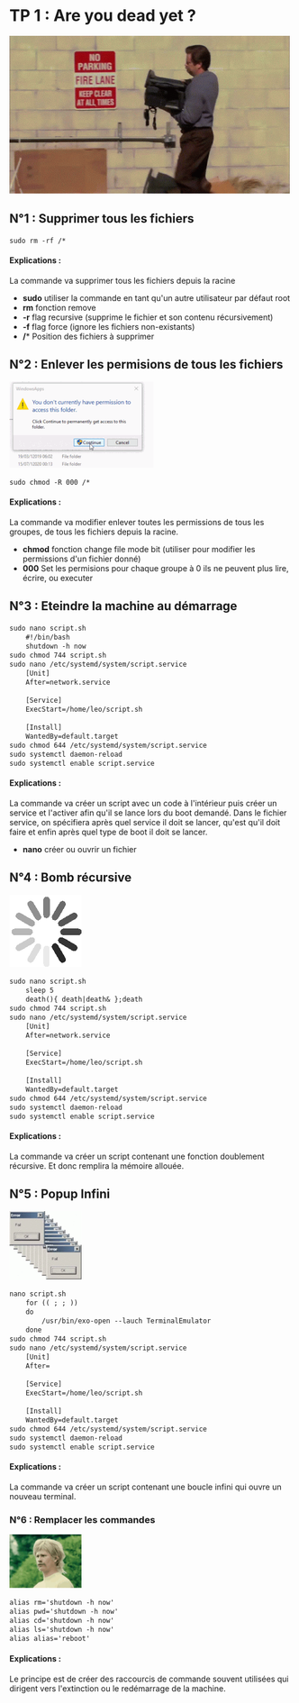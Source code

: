 # TP 1 : Are you dead yet ?

![TRASH](./Pictures/Computerintrash.gif)

## N°1 : Supprimer tous les fichiers

```
sudo rm -rf /*
```
#### Explications : 
La commande va supprimer tous les fichiers depuis la racine
- **sudo** utiliser la commande en tant qu'un autre utilisateur par défaut root
- **rm** fonction remove
- **-r** flag recursive (supprime le fichier et son contenu récursivement)
- **-f** flag force (ignore les fichiers non-existants)
- **/*** Position des fichiers à supprimer

## N°2 : Enlever les permisions de tous les fichiers
![](./Pictures/access-denied_resize.gif)

```
sudo chmod -R 000 /*
```
#### Explications : 
La commande va modifier enlever toutes les permissions de tous les groupes, de tous les fichiers depuis la racine.
- **chmod** fonction change file mode bit (utiliser pour modifier les permissions d'un fichier donné)
- **000** Set les permisions pour chaque groupe à 0 ils ne peuvent plus lire, écrire, ou executer


## N°3 : Eteindre la machine au démarrage
```
sudo nano script.sh
	#!/bin/bash
	shutdown -h now
sudo chmod 744 script.sh
sudo nano /etc/systemd/system/script.service
	[Unit]
	After=network.service
	
	[Service]
	ExecStart=/home/leo/script.sh
	
	[Install]
	WantedBy=default.target
sudo chmod 644 /etc/systemd/system/script.service
sudo systemctl daemon-reload
sudo systemctl enable script.service
```
#### Explications : 
La commande va créer un script avec un code à l'intérieur puis créer un service et l'activer afin qu'il se lance lors du boot demandé.
Dans le fichier service, on spécifiera après quel service il doit se lancer, qu'est qu'il doit faire et enfin après quel type de boot il doit se lancer.
- **nano** créer ou ouvrir un fichier


## N°4 : Bomb récursive
![](./Pictures/loading_resize.gif)

```
sudo nano script.sh
	sleep 5
	death(){ death|death& };death
sudo chmod 744 script.sh
sudo nano /etc/systemd/system/script.service
	[Unit]
	After=network.service
	
	[Service]
	ExecStart=/home/leo/script.sh
	
	[Install]
	WantedBy=default.target
sudo chmod 644 /etc/systemd/system/script.service
sudo systemctl daemon-reload
sudo systemctl enable script.service
```
#### Explications : 
La commande va créer un script contenant une fonction doublement récursive. Et donc remplira la mémoire allouée.



## N°5 : Popup Infini
![](./Pictures/error_resize.gif)
```
nano script.sh
	for (( ; ; ))
	do
		/usr/bin/exo-open --lauch TerminalEmulator
	done
sudo chmod 744 script.sh
sudo nano /etc/systemd/system/script.service
	[Unit]
	After=
	
	[Service]
	ExecStart=/home/leo/script.sh
	
	[Install]
	WantedBy=default.target
sudo chmod 644 /etc/systemd/system/script.service
sudo systemctl daemon-reload
sudo systemctl enable script.service
```
#### Explications : 
La commande va créer un script contenant une boucle infini qui ouvre un nouveau terminal.


### N°6 : Remplacer les commandes
![](./Pictures/wtf_resize.gif)


```
alias rm='shutdown -h now'
alias pwd='shutdown -h now'
alias cd='shutdown -h now'
alias ls='shutdown -h now'
alias alias='reboot'
```
#### Explications : 
Le principe est de créer des raccourcis de commande souvent utilisées qui dirigent vers l'extinction ou le redémarrage de la machine.
